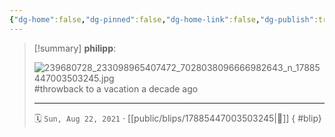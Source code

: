 ```yaml
---
{"dg-home":false,"dg-pinned":false,"dg-home-link":false,"dg-publish":true,"tags":["dgblip"],"disabled rules":["yaml-title","yaml-title-alias","file-name-heading"],"title":"philipp on instagram @ 2021-08-22","created-date":"2021-08-22T08:46:00","updated-date":"2025-05-02T17:43:08","dg-path":"blips/17885447003503245.md","permalink":"/blips/17885447003503245/","dgPassFrontmatter":true}
---
```


> [!summary] **philipp**:
>
> ![239680728_233098965407472_7028038096666982643_n_17885447003503245.jpg](/img/user/attachments/239680728_233098965407472_7028038096666982643_n_17885447003503245.jpg)
> #throwback to a vacation a decade ago
> - - -
>
> 🗓️ `Sun, Aug 22, 2021` · [[public/blips/17885447003503245\|🔗]]
{ #blip}

